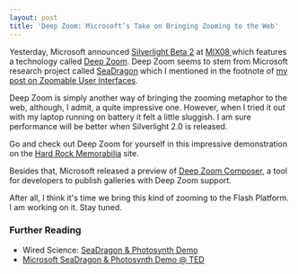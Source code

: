 ```yaml
---
layout: post
title: 'Deep Zoom: Microsoft’s Take on Bringing Zooming to the Web'
---
```

Yesterday, Microsoft announced <a href="http://silverlight.net/">Silverlight Beta 2</a> at <a href="http://visitmix.com/2008/">MIX08 </a>which features a technology called <a href="http://blogs.msdn.com/stevecla01/archive/2008/03/05/prepare-to-be-blown-away-with-deep-zoom.aspx">Deep Zoom</a>. Deep Zoom seems to stem from Microsoft research project called <a href="http://labs.live.com/Seadragon.aspx">SeaDragon</a> which I mentioned in the footnote of <a href="http://gasi.ch/blog/zoomable-user-interfaces/">my post on Zoomable User Interfaces</a>.

Deep Zoom is simply another way of bringing the zooming metaphor to the web, although, I admit, a quite impressive one. However, when I tried it out with my laptop running on battery it felt a little sluggish. I am sure performance will be better when Silverlight 2.0 is released.

Go and check out Deep Zoom for yourself in this impressive demonstration on the <a href="http://memorabilia.hardrock.com/">Hard Rock Memorabilia</a> site.</p>

Besides that, Microsoft released a preview of <a href="http://blogs.msdn.com/expression/archive/2008/03/05/download-the-preview-of-the-deep-zoom-composer.aspx">Deep Zoom Composer</a>, a tool for developers to publish galleries with Deep Zoom support.

After all, I think it&#x27;s time we bring this kind of zooming to the Flash Platform. I am working on it. Stay tuned.

<h3>Further Reading</h3>
<ul>
    <li>Wired Science: <a href="http://www.pbs.org/kcet/wiredscience/video/86-photosynth.html">SeaDragon &amp; Photosynth Demo</a></li>
    <li><a href="http://www.ted.com/index.php/talks/view/id/129" title="Blaise Aguera y Arcas: Jaw-dropping Photosynth demo">Microsoft SeaDragon &amp; Photosynth Demo @ TED</a></li>
</ul>